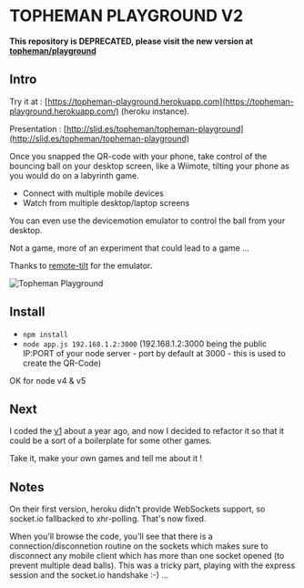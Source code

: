 TOPHEMAN PLAYGROUND V2
======================

**This repository is DEPRECATED, please visit the new version at [topheman/playground](https://github.com/topheman/playground)**

## Intro

Try it at : [https://topheman-playground.herokuapp.com](https://topheman-playground.herokuapp.com/) (heroku instance).

Presentation : [http://slid.es/topheman/topheman-playground](http://slid.es/topheman/topheman-playground)

Once you snapped the QR-code with your phone, take control of the bouncing ball on your desktop screen, like a Wiimote, tilting your phone as you would do on a labyrinth game.

* Connect with multiple mobile devices
* Watch from multiple desktop/laptop screens

You can even use the devicemotion emulator to control the ball from your desktop.

Not a game, more of an experiment that could lead to a game …

Thanks to [remote-tilt](http://remote-tilt.com/) for the emulator.

![Topheman Playground](https://raw.github.com/topheman/playground2/master/app/public/src/css/img/topheman-playground-bandeau.png)

## Install

* `npm install`
* `node app.js 192.168.1.2:3000` (192.168.1.2:3000 being the public IP:PORT of your node server - port by default at 3000 - this is used to create the QR-Code)

OK for node v4 & v5

## Next

I coded the [v1](https://github.com/topheman/playground1) about a year ago, and now I decided to refactor it so that it could be a sort of a boilerplate for some other games.

Take it, make your own games and tell me about it !


## Notes

On their first version, heroku didn't provide WebSockets support, so socket.io fallbacked to xhr-polling. That's now fixed.

When you'll browse the code, you'll see that there is a connection/disconnetion routine on the sockets which makes sure to disconnect any mobile client which has more than one socket opened (to prevent multiple dead balls). This was a tricky part, playing with the express session and the socket.io handshake :-) …
